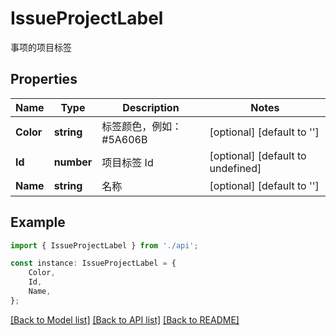 # IssueProjectLabel

事项的项目标签

## Properties

Name | Type | Description | Notes
------------ | ------------- | ------------- | -------------
**Color** | **string** | 标签颜色，例如：#5A606B | [optional] [default to '']
**Id** | **number** | 项目标签 Id | [optional] [default to undefined]
**Name** | **string** | 名称 | [optional] [default to '']

## Example

```typescript
import { IssueProjectLabel } from './api';

const instance: IssueProjectLabel = {
    Color,
    Id,
    Name,
};
```

[[Back to Model list]](../README.md#documentation-for-models) [[Back to API list]](../README.md#documentation-for-api-endpoints) [[Back to README]](../README.md)
